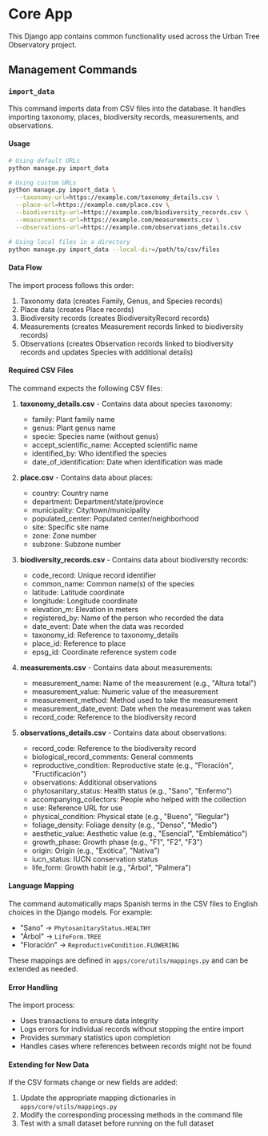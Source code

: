 # Core App

This Django app contains common functionality used across the Urban Tree Observatory project.

## Management Commands

### `import_data`

This command imports data from CSV files into the database. It handles importing taxonomy, places, biodiversity records, measurements, and observations.

#### Usage

```bash
# Using default URLs
python manage.py import_data

# Using custom URLs
python manage.py import_data \
  --taxonomy-url=https://example.com/taxonomy_details.csv \
  --place-url=https://example.com/place.csv \
  --biodiversity-url=https://example.com/biodiversity_records.csv \
  --measurements-url=https://example.com/measurements.csv \
  --observations-url=https://example.com/observations_details.csv

# Using local files in a directory
python manage.py import_data --local-dir=/path/to/csv/files
```

#### Data Flow

The import process follows this order:

1. Taxonomy data (creates Family, Genus, and Species records)
2. Place data (creates Place records)
3. Biodiversity records (creates BiodiversityRecord records)
4. Measurements (creates Measurement records linked to biodiversity records)
5. Observations (creates Observation records linked to biodiversity records and updates Species with additional details)

#### Required CSV Files

The command expects the following CSV files:

1. **taxonomy_details.csv** - Contains data about species taxonomy:
   - family: Plant family name
   - genus: Plant genus name
   - specie: Species name (without genus)
   - accept_scientific_name: Accepted scientific name
   - identified_by: Who identified the species
   - date_of_identification: Date when identification was made

2. **place.csv** - Contains data about places:
   - country: Country name
   - department: Department/state/province
   - municipality: City/town/municipality
   - populated_center: Populated center/neighborhood
   - site: Specific site name
   - zone: Zone number
   - subzone: Subzone number

3. **biodiversity_records.csv** - Contains data about biodiversity records:
   - code_record: Unique record identifier
   - common_name: Common name(s) of the species
   - latitude: Latitude coordinate
   - longitude: Longitude coordinate
   - elevation_m: Elevation in meters
   - registered_by: Name of the person who recorded the data
   - date_event: Date when the data was recorded
   - taxonomy_id: Reference to taxonomy_details
   - place_id: Reference to place
   - epsg_id: Coordinate reference system code

4. **measurements.csv** - Contains data about measurements:
   - measurement_name: Name of the measurement (e.g., "Altura total")
   - measurement_value: Numeric value of the measurement
   - measurement_method: Method used to take the measurement
   - measurement_date_event: Date when the measurement was taken
   - record_code: Reference to the biodiversity record

5. **observations_details.csv** - Contains data about observations:
   - record_code: Reference to the biodiversity record
   - biological_record_comments: General comments
   - reproductive_condition: Reproductive state (e.g., "Floración", "Fructificación")
   - observations: Additional observations
   - phytosanitary_status: Health status (e.g., "Sano", "Enfermo")
   - accompanying_collectors: People who helped with the collection
   - use: Reference URL for use
   - physical_condition: Physical state (e.g., "Bueno", "Regular")
   - foliage_density: Foliage density (e.g., "Denso", "Medio")
   - aesthetic_value: Aesthetic value (e.g., "Esencial", "Emblemático")
   - growth_phase: Growth phase (e.g., "F1", "F2", "F3")
   - origin: Origin (e.g., "Exótica", "Nativa")
   - iucn_status: IUCN conservation status
   - life_form: Growth habit (e.g., "Árbol", "Palmera")

#### Language Mapping

The command automatically maps Spanish terms in the CSV files to English choices in the Django models. For example:

- "Sano" → `PhytosanitaryStatus.HEALTHY`
- "Árbol" → `LifeForm.TREE`
- "Floración" → `ReproductiveCondition.FLOWERING`

These mappings are defined in `apps/core/utils/mappings.py` and can be extended as needed.

#### Error Handling

The import process:

- Uses transactions to ensure data integrity
- Logs errors for individual records without stopping the entire import
- Provides summary statistics upon completion
- Handles cases where references between records might not be found

#### Extending for New Data

If the CSV formats change or new fields are added:

1. Update the appropriate mapping dictionaries in `apps/core/utils/mappings.py`
2. Modify the corresponding processing methods in the command file
3. Test with a small dataset before running on the full dataset
